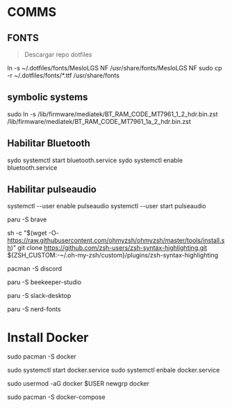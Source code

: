 # COMMS

## FONTS

> Descargar repo dotfiles

ln -s ~/.dotfiles/fonts/MesloLGS NF /usr/share/fonts/MesloLGS NF
sudo cp -r ~/.dotfiles/fonts/*.ttf /usr/share/fonts

## symbolic systems
sudo ln -s /lib/firmware/mediatek/BT_RAM_CODE_MT7961_1_2_hdr.bin.zst /lib/firmware/mediatek/BT_RAM_CODE_MT7961_1a_2_hdr.bin.zst

## Habilitar Bluetooth
sydo systemctl start bluetooth.service
sydo systemctl enable bluetooth.service

## Habilitar pulseaudio

systemctl --user enable pulseaudio
systemctl --user start pulseaudio

paru -S brave

sh -c "$(wget -O- https://raw.githubusercontent.com/ohmyzsh/ohmyzsh/master/tools/install.sh)"
git clone https://github.com/zsh-users/zsh-syntax-highlighting.git ${ZSH_CUSTOM:-~/.oh-my-zsh/custom}/plugins/zsh-syntax-highlighting

pacman -S discord

paru -S beekeeper-studio

paru -S slack-desktop

paru -S nerd-fonts

# Install Docker
sudo pacman -S docker

sudo systemctl start docker.service
sudo systemctl enbale docker.service

sudo usermod -aG docker $USER
newgrp docker

sudo pacman -S docker-compose
